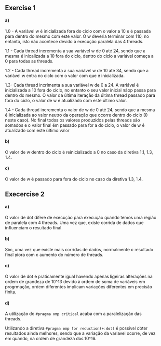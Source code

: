## Exercise 1

#### a)

1.0 - A variável w é inicializada fora do ciclo com o valor a 10 e é passada para dentro do mesmo com este valor. O w deveria terminar com 110, no entanto, isto não acontece devido à execução paralela das 4 threads.

1.1 - Cada thread incrementa a sua variável w de 0 até 24, sendo que a mesma é inicalizada a 10 fora do ciclo, dentro do ciclo a variável começa a 0 para todas as threads.

1.2 - Cada thread incrementa a sua variável w de 10 até 34, sendo que a variável w entra no ciclo com o valor com que é inicializada.

1.3- Cada thread incrimenta a sua variável w de 0 a 24. A variável é inicializada a 10 fora do ciclo, no entanto o seu valor inicial nãop passa para dentro do mesmo. O valor da última iteração da última thread passado para fora do ciclo, o valor de w é atualizado com este último valor.

1.4 - Cada thread incrementa o valor de w de 0 até 24, sendo que a mesma é inicializada ao valor neutro da operação que ocorre dentro do ciclo (0 neste caso). No final todos os valores produzidos pelas threads são somados e o valor final ém passado para for a do ciclo, o valor de w é atualizado com este último valor

#### b)

O valor de w dentro do ciclo é reinicializado a 0 no caso da diretiva 1.1, 1.3, 1.4.

#### c)

O valor de w é passado para fora do ciclo no caso da diretiva 1.3, 1.4.


## Execercise 2

#### a)

O valor de dot difere de execução para execução quando temos uma região de paralela com 4 threads. Uma vez que, existe corrida de dados que influenciam o resultado final.

#### b) 

Sim, uma vez que existe mais corridas de dados, normalmente o resultado final piora com o aumento do número de threads.

#### c)

O valor de dot é praticamente igual havendo apenas ligeiras alterações na ordem de grandeza de 10^13 devido à ordem de soma de variáveis em progrmação, ordem diferentes implicam variações diferentes em precisão finita.


#### d)

A utilização do `#pragma omp critical` acaba com a paralelização das threads.

Utilizando a diretiva `#pragma omp for reduction(+:dot)` é possivel obter resultados ainda melhores, sendo que a variação da variavel ocorre, de vez em quando, na ordem de grandeza dos 10^16.
